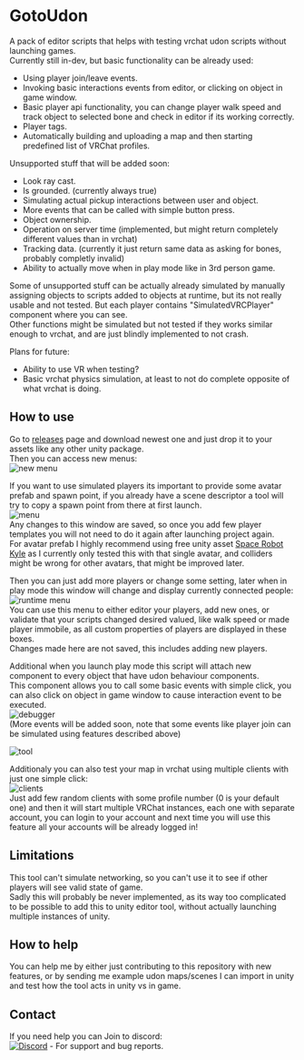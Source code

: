 ﻿# GotoUdon
A pack of editor scripts that helps with testing vrchat udon scripts without launching games.  
Currently still in-dev, but basic functionality can be already used:  
- Using player join/leave events.
- Invoking basic interactions events from editor, or clicking on object in game window.
- Basic player api functionality, you can change player walk speed and track object to selected bone and check in editor if its working correctly.
- Player tags.
- Automatically building and uploading a map and then starting predefined list of VRChat profiles.

Unsupported stuff that will be added soon:
- Look ray cast.
- Is grounded. (currently always true)
- Simulating actual pickup interactions between user and object.
- More events that can be called with simple button press.
- Object ownership.
- Operation on server time (implemented, but might return completely different values than in vrchat)
- Tracking data. (currently it just return same data as asking for bones, probably completly invalid)
- Ability to actually move when in play mode like in 3rd person game.

Some of unsupported stuff can be actually already simulated by manually assigning objects to scripts added to objects at runtime, 
but its not really usable and not tested. But each player contains "SimulatedVRCPlayer" component where you can see.  
Other functions might be simulated but not tested if they works similar enough to vrchat, and are just blindly implemented to not crash. 

Plans for future:
- Ability to use VR when testing?
- Basic vrchat physics simulation, at least to not do complete opposite of what vrchat is doing.

## How to use
Go to [releases](https://github.com/GotoFinal/GotoUdon/releases) page and download newest one and just drop it to your assets like any other unity package.  
Then you can access new menus:  
![new menu](https://i.imgur.com/OUv7deJ.png)

If you want to use simulated players its important to provide some avatar prefab and spawn point, if you already have a 
scene descriptor a tool will try to copy a spawn point from there at first launch.  
![menu](https://i.imgur.com/Rb7gZMm.png)  
Any changes to this window are saved, so once you add few player templates you will not need to do it again after launching project again.  
For avatar prefab I highly recommend using free unity asset [Space Robot Kyle](https://assetstore.unity.com/packages/3d/characters/robots/space-robot-kyle-4696) as I currently only tested this with that single avatar, and colliders might be wrong for other avatars, that might be improved later.  

Then you can just add more players or change some setting, later when in play mode this window will change and display currently connected people:  
![runtime menu](https://i.imgur.com/XRZTv1r.png)  
You can use this menu to either editor your players, add new ones, or validate that your scripts changed desired valued,
like walk speed or made player immobile, as all custom properties of players are displayed in these boxes.  
Changes made here are not saved, this includes adding new players.

Additional when you launch play mode this script will attach new component to every object that have udon behaviour components.  
This component allows you to call some basic events with simple click, you can also click on object in game window to
cause interaction event to be executed.  
![debugger](https://i.imgur.com/76BeNMc.png)  
(More events will be added soon, note that some events like player join can be simulated using features described above)

![tool](https://i.imgur.com/T3wrlqu.gif)

Additionaly you can also test your map in vrchat using multiple clients with just one simple click:  
![clients](https://i.imgur.com/iMWdBoO.png)  
Just add few random clients with some profile number (0 is your default one) and then it will start multiple VRChat instances, each one with separate account, you can login to your account and next time you will use this feature all your accounts will be already logged in!

## Limitations
This tool can't simulate networking, so you can't use it to see if other players will see valid state of game.  
Sadly this will probably be never implemented, as its way too complicated to be possible to add this to unity editor tool, 
without actually launching multiple instances of unity.  

## How to help
You can help me by either just contributing to this repository with new features, 
or by sending me example udon maps/scenes I can import in unity and test how the tool acts in unity vs in game.  

## Contact
If you need help you can Join to discord:  
[![Discord](https://img.shields.io/badge/Discord-My%20Discord%20Server-blueviolet?logo=discord)](https://discord.gg/B8hbbax) - For support and bug reports.
